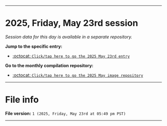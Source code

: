 
***

# 2025, Friday, May 23rd session

_Session data for this day is available in a separate repository._

**Jump to the specific entry:**

- [:octocat: `Click/tap here to go the 2025 May 23rd entry`](https://github.com/seanpm2001/SeansLifeArchive_Images_MotorWorld_CarFactory_Y2025_V5/tree/SeansLifeArchive_Images_MotorWorld_CarFactory_Y2025_V5_Main-dev/2025/05_May/23/)

**Go to the monthly compilation repository:**

- [:octocat: `Click/tap here to go the 2025 May image repository`](https://github.com/seanpm2001/SeansLifeArchive_Images_MotorWorld_CarFactory_Y2025_V5/)

***

# File info

**File version:** `1 (2025, Friday, May 23rd at 05:49 pm PST)`

***
